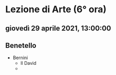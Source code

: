 # Lezione di Arte (6° ora)

## giovedì 29 aprile 2021, 13:00:00

## Benetello
* Bernini
	* Il David
	* 
<!--stackedit_data:
eyJoaXN0b3J5IjpbLTgwNjg4MDc5Ml19
-->